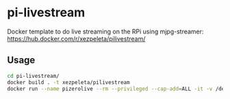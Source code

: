 # pi-livestream
Docker template to do live streaming on the RPi using mjpg-streamer: https://hub.docker.com/r/xezpeleta/pilivestream/

## Usage

```sh
cd pi-livestream/
docker build . -t xezpeleta/pilivestream
docker run --name pizerolive --rm --privileged --cap-add=ALL -it -v /dev:/dev -v /lib/modules:/lib/modules -p 80:80 xezpeleta/pilivestream
```
